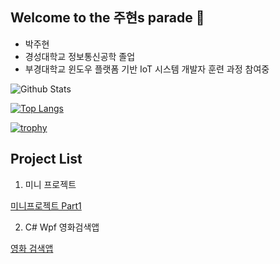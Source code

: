 ## Welcome to the 주현s parade 👋

- 박주현
- 경성대학교 정보통신공학 졸업
- 부경대학교 윈도우 플랫폼 기반 IoT 시스템 개발자 훈련 과정 참여중


<!--
**Park-JuHyeon/Park-JuHyeon** is a ✨ _special_ ✨ repository because its `README.md` (this file) appears on your GitHub profile.

Here are some ideas to get you started:

- 🔭 I’m currently working on ...
- 🌱 I’m currently learning ...
- 👯 I’m looking to collaborate on ...
- 🤔 I’m looking for help with ...
- 💬 Ask me about ...
- 📫 How to reach me: ...
- 😄 Pronouns: ...
- ⚡ Fun fact: ...
-->
![Github Stats](https://github-readme-stats.vercel.app/api?username=Park-JuHyeon&show_icons=true)

[![Top Langs](https://github-readme-stats.vercel.app/api/top-langs/?username=Park-JuHyeon&layout=compact)](https://github.com/jhe226/github-readme-stats)


[![trophy](https://github-profile-trophy.vercel.app/?username=Park-JuHyeon&theme=flat&column=7)](https://github.com/ryo-ma/github-profile-trophy)




## Project List
1. 미니 프로젝트

[미니프로젝트 Part1](https://github.com/Park-JuHyeon/MiniProjects/tree/main/part1)

2. C# Wpf 영화검색앱

[영화 검색앱](https://github.com/Park-JuHyeon/pknu-wpf-2023)





